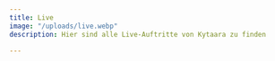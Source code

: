 ```yaml
---
title: Live
image: "/uploads/live.webp"
description: Hier sind alle Live-Auftritte von Kytaara zu finden

---
```

